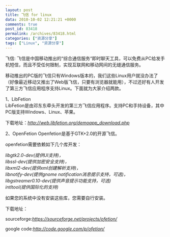 ```yaml
---
layout: post
title: 飞信 for linux
data: 2010-10-02 12:21:21 +0000
comments: true
post_id: 83418
permalink: /archives/83418.html
categories: ["资源分享"]
tags: ["Linux", "资源分享"]
---
```


飞信: 飞信是中国移动推出的“综合通信服务“即时聊天工具，可以免费从PC给发手机短信，而且不受任何限制，实现互联网和移动网间的无缝通信服务。

移动推出的PC版的飞信只有Windows版本的，我们这些Linux用户就没办法了（好像最近移动又推出了Web版飞信，只要有浏览器就能用），不过还好有人开发了第三方飞信应用程序支持Linux。下面就为大家介绍两款。

1、LibFetion  
LibFetion是由邓东东牵头开发的第三方飞信应用程序。支持PC和手持设备，其中PC版支持Windows、Linux、苹果。

下载地址：<em>http://web.libfetion.org/demoapp_download.php</em>

2、OpenFetion 
Openfetion是基于GTK+2.0的开源飞信。

openfetion需要依赖如下几个库开发：

<em>libgtk2.0-dev(提供UI支持)，  
libssl-dev(提供加密安全支持)，  
libxml2-dev(提供xml创建解析支持)，  
libnotify-dev(提供gnome notification消息提示支持，可选)，  
libgstreamer0.10-dev(提供声音提示功能支持，可选)  
intltool(提供国际化的支持)</em>

如果您的系统中没有安装这些库，您需要自行安装。

下载地址：

sourceforge:<em>https://sourceforge.net/projects/ofetion/</em>

google code:<em>http://code.google.com/p/ofetion/</em>
